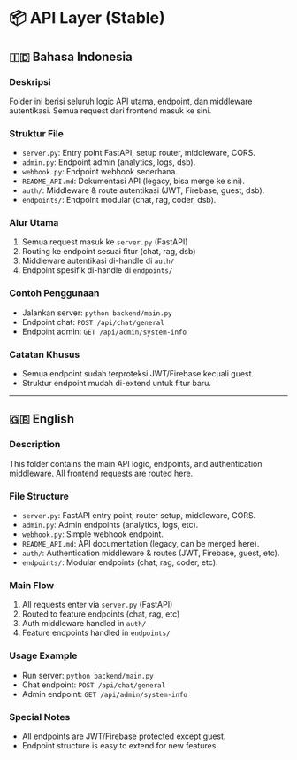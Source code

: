 # 📦 API Layer (Stable)

## 🇮🇩 Bahasa Indonesia

### Deskripsi
Folder ini berisi seluruh logic API utama, endpoint, dan middleware autentikasi. Semua request dari frontend masuk ke sini.

### Struktur File
- `server.py`: Entry point FastAPI, setup router, middleware, CORS.
- `admin.py`: Endpoint admin (analytics, logs, dsb).
- `webhook.py`: Endpoint webhook sederhana.
- `README_API.md`: Dokumentasi API (legacy, bisa merge ke sini).
- `auth/`: Middleware & route autentikasi (JWT, Firebase, guest, dsb).
- `endpoints/`: Endpoint modular (chat, rag, coder, dsb).

### Alur Utama
1. Semua request masuk ke `server.py` (FastAPI)
2. Routing ke endpoint sesuai fitur (chat, rag, dsb)
3. Middleware autentikasi di-handle di `auth/`
4. Endpoint spesifik di-handle di `endpoints/`

### Contoh Penggunaan
- Jalankan server: `python backend/main.py`
- Endpoint chat: `POST /api/chat/general`
- Endpoint admin: `GET /api/admin/system-info`

### Catatan Khusus
- Semua endpoint sudah terproteksi JWT/Firebase kecuali guest.
- Struktur endpoint mudah di-extend untuk fitur baru.

---

## 🇬🇧 English

### Description
This folder contains the main API logic, endpoints, and authentication middleware. All frontend requests are routed here.

### File Structure
- `server.py`: FastAPI entry point, router setup, middleware, CORS.
- `admin.py`: Admin endpoints (analytics, logs, etc).
- `webhook.py`: Simple webhook endpoint.
- `README_API.md`: API documentation (legacy, can be merged here).
- `auth/`: Authentication middleware & routes (JWT, Firebase, guest, etc).
- `endpoints/`: Modular endpoints (chat, rag, coder, etc).

### Main Flow
1. All requests enter via `server.py` (FastAPI)
2. Routed to feature endpoints (chat, rag, etc)
3. Auth middleware handled in `auth/`
4. Feature endpoints handled in `endpoints/`

### Usage Example
- Run server: `python backend/main.py`
- Chat endpoint: `POST /api/chat/general`
- Admin endpoint: `GET /api/admin/system-info`

### Special Notes
- All endpoints are JWT/Firebase protected except guest.
- Endpoint structure is easy to extend for new features. 